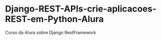 # Django-REST-APIs-crie-aplicacoes-REST-em-Python-Alura
 Curso da Alura sobre Django RestFramework 
